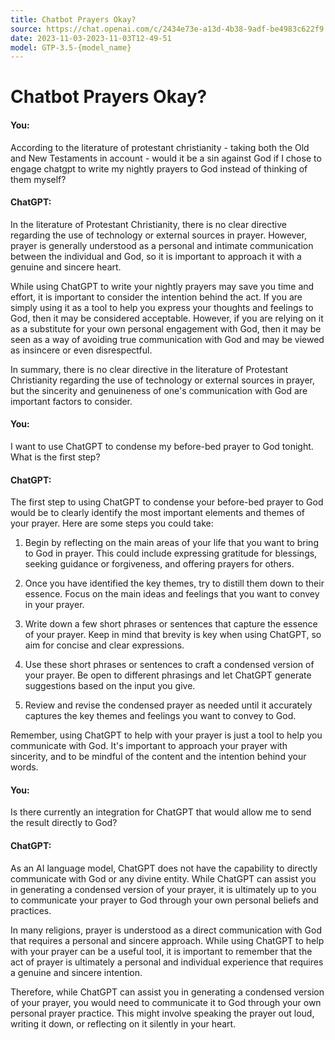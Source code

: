 ```yaml
---
title: Chatbot Prayers Okay?
source: https://chat.openai.com/c/2434e73e-a13d-4b38-9adf-be4983c622f9
date: 2023-11-03-2023-11-03T12-49-51
model: GTP-3.5-{model_name}
---
```


# Chatbot Prayers Okay?

#### You:
According to the literature of protestant christianity - taking both the Old and New Testaments in account - would it be a sin against God if I chose to engage chatgpt to write my nightly prayers to God instead of thinking of them myself?

#### ChatGPT:
In the literature of Protestant Christianity, there is no clear directive regarding the use of technology or external sources in prayer. However, prayer is generally understood as a personal and intimate communication between the individual and God, so it is important to approach it with a genuine and sincere heart.

While using ChatGPT to write your nightly prayers may save you time and effort, it is important to consider the intention behind the act. If you are simply using it as a tool to help you express your thoughts and feelings to God, then it may be considered acceptable. However, if you are relying on it as a substitute for your own personal engagement with God, then it may be seen as a way of avoiding true communication with God and may be viewed as insincere or even disrespectful.

In summary, there is no clear directive in the literature of Protestant Christianity regarding the use of technology or external sources in prayer, but the sincerity and genuineness of one's communication with God are important factors to consider.


#### You:
I want to use ChatGPT to condense my before-bed prayer to God tonight. What is the first step?

#### ChatGPT:
The first step to using ChatGPT to condense your before-bed prayer to God would be to clearly identify the most important elements and themes of your prayer. Here are some steps you could take:

1. Begin by reflecting on the main areas of your life that you want to bring to God in prayer. This could include expressing gratitude for blessings, seeking guidance or forgiveness, and offering prayers for others.

2. Once you have identified the key themes, try to distill them down to their essence. Focus on the main ideas and feelings that you want to convey in your prayer.

3. Write down a few short phrases or sentences that capture the essence of your prayer. Keep in mind that brevity is key when using ChatGPT, so aim for concise and clear expressions.

4. Use these short phrases or sentences to craft a condensed version of your prayer. Be open to different phrasings and let ChatGPT generate suggestions based on the input you give.

5. Review and revise the condensed prayer as needed until it accurately captures the key themes and feelings you want to convey to God.

Remember, using ChatGPT to help with your prayer is just a tool to help you communicate with God. It's important to approach your prayer with sincerity, and to be mindful of the content and the intention behind your words.


#### You:
Is there currently an integration for ChatGPT that would allow me to send the result directly to God?

#### ChatGPT:
As an AI language model, ChatGPT does not have the capability to directly communicate with God or any divine entity. While ChatGPT can assist you in generating a condensed version of your prayer, it is ultimately up to you to communicate your prayer to God through your own personal beliefs and practices.

In many religions, prayer is understood as a direct communication with God that requires a personal and sincere approach. While using ChatGPT to help with your prayer can be a useful tool, it is important to remember that the act of prayer is ultimately a personal and individual experience that requires a genuine and sincere intention.

Therefore, while ChatGPT can assist you in generating a condensed version of your prayer, you would need to communicate it to God through your own personal prayer practice. This might involve speaking the prayer out loud, writing it down, or reflecting on it silently in your heart.
